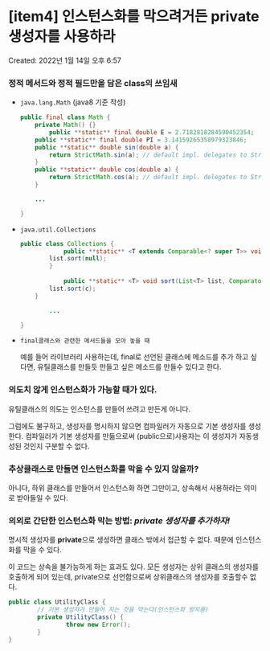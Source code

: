 # [item4] 인스턴스화를 막으려거든 private 생성자를 사용하라

Created: 2022년 1월 14일 오후 6:57

### 정적 메서드와 정적 필드만을 담은 class의 쓰임새

- `java.lang.Math`  (java8 기준 작성)
    
    ```java
    public final class Math {
        private Math() {}
    		public **static** final double E = 2.7182818284590452354;
        public **static** final double PI = 3.14159265358979323846;
        public **static** double sin(double a) {
            return StrictMath.sin(a); // default impl. delegates to StrictMath
        }
        public **static** double cos(double a) {
            return StrictMath.cos(a); // default impl. delegates to StrictMath
        }
    
    	... 
    
    }
    ```
    
- `java.util.Collections`
    
    ```java
    public class Collections {
    			public **static** <T extends Comparable<? super T>> void sort(List<T> list) {
            list.sort(null);
    	    }
    			
    			public **static** <T> void sort(List<T> list, Comparator<? super T> c) {
            list.sort(c);
        }
    
    		...
    
    }
    ```
    
- `final클래스와 관련한 메서드들을 모아 놓을 때`
    
    예를 들어 라이브러리 사용하는데, final로 선언된 클래스에 메소드를 추가 하고 싶다면, 유틸클래스를 만들듯 만들고 싶은 메소드를 만들수 있다고 한다.
    

### 의도치 않게 인스턴스화가 가능할 때가 있다.

유틸클래스의 의도는 인스턴스를 만들어 쓰려고 만든게 아니다. 

그럼에도 불구하고, 생성자를 명시하지 않으면 컴파일러가 자동으로 기본 생성자를 생성한다. 컴파일러가 기본 생성자를 만듦으로써 (public으로)사용자는 이 생성자가 자동생성된 것인지 구분할 수 없다.

### 추상클래스로 만들면 인스턴스화를 막을 수 있지 않을까?

아니다, 하위 클래스를 만들어서 인스턴스화 하면 그만이고, 상속해서 사용하라는 의미로 받아들일 수 있다.

### 의외로 간단한 인스턴스화 막는 방법: *private 생성자를 추가하자!*

명시적 생성자를 **private**으로 생성하면 클래스 밖에서 접근할 수 없다. 때문에 인스턴스화를 막을 수 있다. 

이 코드는 상속을 불가능하게 하는 효과도 있다. 모든 생성자는 상위 클래스의 생성자를 호출하게 되어 있는데, private으로 선언함으로써 상위클래스의 생성자를 호출할수 없다. 

```java
public class UtilityClass {
		// 기본 생성자가 만들어 지는 것을 막는다(인스턴스화 방지용)
		private UtilityClass() {
				throw new Error();
		}
}
```
